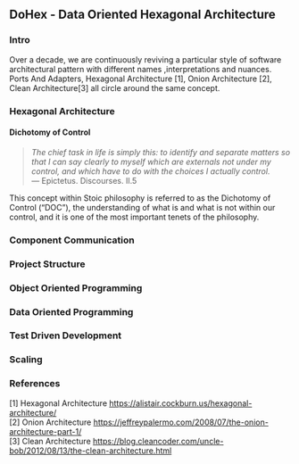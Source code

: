 ## DoHex - Data Oriented Hexagonal Architecture 

### Intro

Over a decade, we are continuously reviving a particular style of software architectural pattern with different names ,interpretations and nuances. Ports And Adapters, Hexagonal Architecture [1], Onion Architecture [2], Clean Architecture[3] all circle around the same concept.  
  
### Hexagonal Architecture

#### Dichotomy of Control

> *The chief task in life is simply this: to identify and separate matters so that I can say clearly to myself which are externals not under my control, and which have to do with the choices I actually control.*  
> — Epictetus. Discourses. II.5  

This concept within Stoic philosophy is referred to as the Dichotomy of Control (“DOC”), the understanding of what is and what is not within our control, and it is one of the most important tenets of the philosophy.  

### Component Communication

### Project Structure

### Object Oriented Programming

### Data Oriented Programming

###

### Test Driven Development

### Scaling

### References
[1] Hexagonal Architecture https://alistair.cockburn.us/hexagonal-architecture/  
[2] Onion Architecture https://jeffreypalermo.com/2008/07/the-onion-architecture-part-1/  
[3] Clean Architecture https://blog.cleancoder.com/uncle-bob/2012/08/13/the-clean-architecture.html  
<!--stackedit_data:
eyJoaXN0b3J5IjpbMTEzNDI3NzM1NSw1MTY1ODM5ODIsLTE4Nz
UzNzg5NzAsNzM1NzY1NzM0LC0xNTM2MTA1ODgyLDEwNzYzOTA0
OTksLTEwMTA0NDIxNTksNjg5MTkyNzI0LC04NTIwOTUzMDQsNz
A5OTg2MjI2LDMyNjQxODExLC03Mjg4NTMxMDEsLTM4MDE0Mjg1
MV19
-->